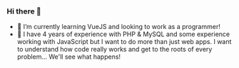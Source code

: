 ### Hi there 👋

- 🌱 I’m currently learning VueJS and looking to work as a programmer!
- 🔭 I have 4 years of experience with PHP & MySQL and some experience working with JavaScript but I want to do more than just web apps. I want to understand how code really works and get to the roots of every problem... We'll see what happens!
<!--
**DBulacio/dbulacio** is a ✨ _special_ ✨ repository because its `README.md` (this file) appears on your GitHub profile.

Here are some ideas to get you started:


- 🌱 I’m currently learning ...
- 👯 I’m looking to collaborate on ...
- 🤔 I’m looking for help with ...
- 💬 Ask me about ...
- 📫 How to reach me: ...
- 😄 Pronouns: ...
- ⚡ Fun fact: ...
-->
